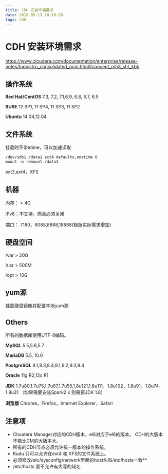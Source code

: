 ```yaml
---
title: CDH 安装环境需求
date: 2018-05-13 10:10:26
tags: CDH
---
```

# CDH 安装环境需求

https://www.cloudera.com/documentation/enterprise/release-notes/topics/rn_consolidated_pcm.html#concept_mh3_sht_kbb
## 操作系统
**Red Hat/CentOS** 7.3, 7.2, 7.1,6.9, 6.8, 6.7, 6.5

**SUSE** 12 SP1, 11 SP4, 11 SP3, 11 SP2

**Ubuntu** 14.04,12.04
## 文件系统
挂载时不带atime，可以加速读取

<!-- more -->
```
/dev/sdb1 /data1 ext4 defaults,noatime 0
mount -o remount /data1
```
ext3,ext4，XFS

## 机器
内存： > 4G 

IPv6：不支持，而且必须关闭 

端口： 7180，8088,8888,19888(根据实际需求增加）
## 硬盘空间
 /var > 20G 

 /usr > 500M

 /opt > 10G 
## yum源
挂载硬盘镜像并配置本地yum源
## Others

所有的数据库使用UTF-8编码。

**MySQL** 5.5,5.6,5.7

**MariaDB** 5.5, 10.0

**PostgreSQL** 8.1,8.3,8.4,9.1,9.2,9.3,9.4

**Oracle** 11g R2,12c R1

**JDK** 1.7u80,1.7u75,1.7u67,1.7u55,1.8u121,1.8u111，1.8u102，1.8u91，1.8u74，1.8u31 （如果需要安装Spark2.x 则需要JDK 1.8）

**浏览器** Chrome，Firefox，Internet Explorer，Safari 

## 注意项
* Cloudera Manager对应的CDH版本，el6对应于el6的版本。
	CDH的大版本不能比CM的大版本大。
* 所有的CDH节点必须允许统一版本的操作系统。
* Kudu 只可以允许在ext4 和 XFS的文件系统上。
* 必须修改/etc/sysconfig/network里面的host名和/etc/hosts一致**
* /etc/hosts 里不允许有大写的域名

